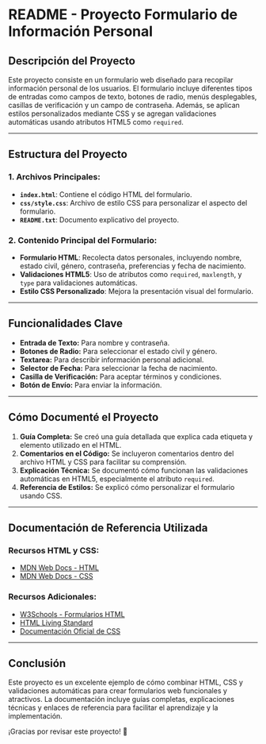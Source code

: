 # README - Proyecto Formulario de Información Personal

## **Descripción del Proyecto**
Este proyecto consiste en un formulario web diseñado para recopilar información personal de los usuarios. El formulario incluye diferentes tipos de entradas como campos de texto, botones de radio, menús desplegables, casillas de verificación y un campo de contraseña. Además, se aplican estilos personalizados mediante CSS y se agregan validaciones automáticas usando atributos HTML5 como `required`.

---

## **Estructura del Proyecto**
### 1. **Archivos Principales:**
- **`index.html`**: Contiene el código HTML del formulario.
- **`css/style.css`**: Archivo de estilo CSS para personalizar el aspecto del formulario.
- **`README.txt`**: Documento explicativo del proyecto.

### 2. **Contenido Principal del Formulario:**
- **Formulario HTML**: Recolecta datos personales, incluyendo nombre, estado civil, género, contraseña, preferencias y fecha de nacimiento.
- **Validaciones HTML5**: Uso de atributos como `required`, `maxlength`, y `type` para validaciones automáticas.
- **Estilo CSS Personalizado**: Mejora la presentación visual del formulario.

---

## **Funcionalidades Clave**
- **Entrada de Texto:** Para nombre y contraseña.
- **Botones de Radio:** Para seleccionar el estado civil y género.
- **Textarea:** Para describir información personal adicional.
- **Selector de Fecha:** Para seleccionar la fecha de nacimiento.
- **Casilla de Verificación:** Para aceptar términos y condiciones.
- **Botón de Envío:** Para enviar la información.

---

## **Cómo Documenté el Proyecto**
1. **Guía Completa:** Se creó una guía detallada que explica cada etiqueta y elemento utilizado en el HTML.
2. **Comentarios en el Código:** Se incluyeron comentarios dentro del archivo HTML y CSS para facilitar su comprensión.
3. **Explicación Técnica:** Se documentó cómo funcionan las validaciones automáticas en HTML5, especialmente el atributo `required`.
4. **Referencia de Estilos:** Se explicó cómo personalizar el formulario usando CSS.

---

## **Documentación de Referencia Utilizada**
### **Recursos HTML y CSS:**
- [MDN Web Docs - HTML](https://developer.mozilla.org/es/docs/Web/HTML)
- [MDN Web Docs - CSS](https://developer.mozilla.org/es/docs/Web/CSS)

### **Recursos Adicionales:**
- [W3Schools - Formularios HTML](https://www.w3schools.com/html/html_forms.asp)
- [HTML Living Standard](https://html.spec.whatwg.org/multipage/)
- [Documentación Oficial de CSS](https://www.w3.org/Style/CSS/Overview.en.html)

---

## **Conclusión**
Este proyecto es un excelente ejemplo de cómo combinar HTML, CSS y validaciones automáticas para crear formularios web funcionales y atractivos. La documentación incluye guías completas, explicaciones técnicas y enlaces de referencia para facilitar el aprendizaje y la implementación.

¡Gracias por revisar este proyecto! 🚀


